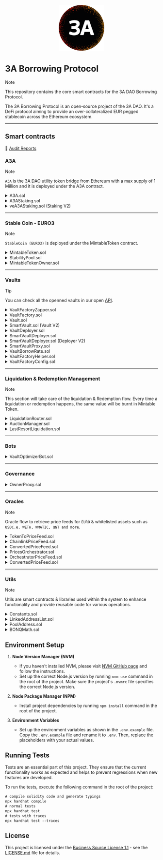 <center><img src="3alogo.png" width="150" height="150" alt="" /></center>

# 3A Borrowing Protocol

> [!NOTE]
> This repository contains the core smart contracts for the 3A DAO Borrowing Protocol.

The 3A Borrowing Protocol is an open-source project of the 3A DAO.
It's a DeFi protocol aiming to provide an over-collateralized EUR pegged stablecoin across the Ethereum ecosystem.

---

## Smart contracts

🔐 [Audit Reports](https://docs.3adao.org/3a-protocol/technical-documentation/audit-report)

### A3A

> [!NOTE]  
> `A3A` is the 3A DAO utility token bridge from Ethereum with a max supply of 1 Million and it is deployed under the A3A contract.

<details>
  <summary>A3A.sol</summary>

The `A3A` contract is an ERC20 token called the 3A Utility Token with a total fixed supply of 1 billion tokens. Upon deployment, the constructor mints the total supply to the contract deployer's address, setting up the token for usage within the Ethereum ecosystem.

- [Linea](https://lineascan.build/address/0x3d4b2132ed4ea0aa93903713a4de9f98e625a5c7)
- [Polygon](https://polygonscan.com/address/0x58c7B2828e7F2B2CaA0cC7fEef242fA3196d03df)
- [Etherscan](https://etherscan.io/address/0x3F817b28Da4940F018C6b5c0A11C555ebB1264f9)
</details>

<details>
  <summary>A3AStaking.sol</summary>

Stake A3A to get Mintable Token rewards for paying your debt back from your vault.

- [Polygon](https://polygonscan.com/address/0x9b5089A5a48A8F3A7f8F5CB4837249787533f85A)
</details>

<details>
  <summary>veA3AStaking.sol (Staking V2)</summary>
Stake A3A to receive Mintable Token rewards for repaying your vault's debt. This version includes a lock-up period, and if you withdraw before the end of the staking period, a portion of your stake will be burned.

- [Linea](https://lineascan.build/address/0xa1bDB7f6B749Ab887Bd712c7198aFaE6F25a3c12)

</details>

---

### Stable Coin - EURO3

> [!NOTE]  
> `StableCoin (EURO3)` is deployed under the MintableToken contract.

<details>
  <summary>MintableToken.sol</summary>

The `MintableToken` contract extends ERC20, implementing minting and burning functionalities for the contract owner. It features functions to mint tokens to designated addresses and burn tokens held by the message sender. Ownership control is ensured for minting operations.

- [Linea](https://lineascan.build/address/0x3F817b28Da4940F018C6b5c0A11C555ebB1264f9)
- [Polygon](https://polygonscan.com/address/0xA0e4c84693266a9d3BBef2f394B33712c76599Ab)
</details>

<details>
  <summary>StabilityPool.sol</summary>

The `StabilityPool` contract allows users to deposit the Stablecoin, pay other vault´s debt back when liquidation and get the collateral from those users with more value than the debt they are paying back.

Meanwhile, the depositors will get rewarded with A3A based on the amount they have deposited.

- [Linea](https://lineascan.build/address/0x51c3db485e3b21193636a83f05b3517f691cd68c)
- [Polygon](https://polygonscan.com/address/0xDFf76acD594101fB5e9FaE176aEDb21A7a1Fe39F)
</details>

<details>
  <summary>MintableTokenOwner.sol</summary>

The `MintableTokenOwner` contract will maintain the privileges of who can mint more Mintable Token and it will work as a middleware for allowing or refusing new Mintable Token minted.

- [Linea](https://lineascan.build/address/0x1BA31E955a3E1fbC8CaFfa64056c58A3e4D86082)
- [Polygon](https://polygonscan.com/address/0xB3857F86A95516902C953D530D3E5C29B1518a85)
</details>

---

### Vaults

> [!TIP]  
> You can check all the openned vaults in our open [API](https://api.3adao.org/vaults).

<details>
  <summary>VaultFactoryZapper.sol</summary>

The `VaultFactoryZapper` contract facilitates the creation of Vaults with collateral and borrowing capabilities. It integrates with VaultFactory to generate and manage custom-named Vaults based on user-defined prefixes. The contract supports collateral deposits, borrowing against collateral, and Ether-based collateral creation for Vaults.

- [Linea](https://lineascan.build/address/0xed35b7bbff1f59e7764d3ef053c75a538d050efa)
- [Polygon](https://polygonscan.com/address/0x8e83CA66Ec901E16BdAf137aC9eD7553E4dD95D3)
</details>

<details>
  <summary>VaultFactory.sol</summary>

The `VaultFactory` contract facilitates the creation, management, and liquidation of Vaults. It enables users to create Vaults, add/remove collateral, borrow funds, and manage debt, with features including collateral redemption and liquidation checks based on health factors. Additionally, it incorporates native and custom tokens as collateral, offering functionality to transfer ownership and repay borrowed amounts.

- [Linea](https://lineascan.build/address/0x65c6FD9B3a2A892096881e28f07c732ed128893E)
- [Polygon](https://polygonscan.com/address/0x4760847023fa0833221ae76E01Db1E483A5D20e0)
</details>

<details>
  <summary>Vault.sol</summary>

The `Vault` contract manages collateral, debt, and borrowable amounts, allowing collateral addition/removal, borrowing, and redemption. It calculates health factors based on collateralization ratios and facilitates collateral liquidation for debt recovery.

</details>

<details>
  <summary>SmartVault.sol (Vault V2)</summary>

The `SmartVault` contract extends the functionality of a standard Vault by enabling low-level calls to execute actions such as claiming rewards from third-party protocols. This allows for more advanced interactions and integrations with other protocols, enhancing the overall capabilities of the Vault.

</details>

<details>
  <summary>VaultDeployer.sol</summary>

The `VaultDeployer` contract deploys new instances of the Vault contract, facilitating the creation of vaults with specified factory, owner, and name parameters. It includes a single function deployVault to create and return the address of the newly deployed Vault instance.

- [Polygon](https://polygonscan.com/address/0x244dce725005bfffdeee080d10ef40c75f8233f0)
</details>

<details>
  <summary>SmartVaultDeployer.sol</summary>

The `SmartVaultDeployer` contract deploys new instances of the SmartVault contract, facilitating the creation of smart vaults with specified factory, owner, and name parameters. It includes a single function deploySmartVault to create and return the address of the newly deployed SmartVault instance.

- [Linea](https://lineascan.build/address/0x4B680D2c91C1479f41Bc2f9D52582d45ad3c029A)
</details>

<details>
  <summary>SmartVaultDeployer.sol (Deployer V2)</summary>

The `SmartVaultDeployer` contract deploys new instances of the SmartVault contract, facilitating the creation of smart vaults with specified factory, owner, and name parameters. It includes a single function deploySmartVault to create and return the address of the newly deployed SmartVault instance.

- [Linea](https://lineascan.build/address/0x4B680D2c91C1479f41Bc2f9D52582d45ad3c029A)
</details>

<details>
  <summary>SmartVaultProxy.sol</summary>

The `SmartVaultProxy` contract acts as an intermediary for executing whitelisted low level calls through SmartVaults. This includes functionalities such as claiming rewards from third-party protocols, enabling a more extensive range of interactions and integrations with other protocols.

- [Linea](https://lineascan.build/address/0x0bece260e09aeb83c7da0d06cc984ffb168f2b12)
</details>

<details>
  <summary>VaultBorrowRate.sol</summary>
The `VaultBorrowRate` contract calculates the overall borrow rate for a given Vault based on its collateral types and respective borrow rates. It fetches collateral details via interfaces, computes collateral values, and aggregates weighted fees to determine the final borrow rate returned as a percentage.

- [Linea](https://lineascan.build/address/0x54F2b321a682452E4876a2c6552228Bc54Bb1Eab)
- [Polygon](https://polygonscan.com/address/0x1E7224703E1B289e06F0Ff12519685fCf8E9306c)
</details>

<details>
  <summary>VaultFactoryHelper.sol</summary>

The `VaultFactoryHelper` contract aids in retrieving data about vaults within a factory, including TVL by collateral, liquidatable and redeemable vaults, and the protocol's total TVL. It provides functions to fetch collaterals held by vaults, assess TVL based on collateral, and identify vaults based on their liquidatable or redeemable status.

- [Linea](https://lineascan.build/address/0x045d6078DD0d2436B67bc4050AB8F2a7E7e9B03c)
- [Polygon](https://polygonscan.com/address/0x905784CA5246f48e8DFAF1888f9b45DCD3F11d54)
</details>

<details>
  <summary>VaultFactoryConfig.sol</summary>

The `VaultFactoryConfig` contract defines the protocol parameters. Manages protocol parameters, setting rates, limits, and recipients, also modifying collateral capacities, debt limits, and protocol addresses while providing methods for setting rates, addresses, and ceiling values.

</details>

---

### Liquidation & Redemption Management

> [!NOTE]  
> This section will take care of the liquidation & Redemption flow. Every time a liquidation or redemption happens, the same value will be burnt in Mintable Token.

<details>
  <summary>LiquidationRouter.sol</summary>

The `LiquidationRouter` acts as a crucial gateway for the liquidation process. It coordinates between the Stability Pool and the vaults, initiating auctioning if the Stability Pool lacks Mintable Token and executes liquidation when sufficient Mintable Token exists in the Stability Pool.

- [Linea](https://lineascan.build/address/0xd18d8a82f6A294A1FAbBdFa76356f3A232fac4aE)
- [Polygon](https://polygonscan.com/address/0x00ff66600b35428b8eb76dc622d404c7ac27a99f)

</details>

<details>
  <summary>AuctionManager.sol</summary>

The `AuctionManager` smart contract facilitates auctions to liquidate debt against collateral, managing auction creation, bids, and liquidation thresholds. It allows bids based on collateral value, and upon auction end or expiration, transfers bids to the `LastResortLiquidation` contract for debt settlement.

- [Linea](https://lineascan.build/address/0xe2B4B1c5D202aE49d6e5d86c1fc665393A240B4c)
- [Polygon](https://polygonscan.com/address/0x7aFB2EBD975345DfAC950b924fb32B757da0Fc93)

</details>

<details>
  <summary>LastResortLiquidation.sol</summary>

The `LastResortLiquidation` contract serves as a control mechanism for collateral and debt handling in liquidation scenarios. It manages various functionalities including collateral addition and withdrawal, tracks and handles bad debt, and allows permission-based distribution to designated vaults, ensuring controlled access and management of assets during liquidation events.

- [Linea](https://lineascan.build/address/0x43Cf44ce70B6574f184719409E9cd130087f90C5)
- [Polygon](https://polygonscan.com/address/0x65c6fd9b3a2a892096881e28f07c732ed128893e)

</details>

---

### Bots

<details>
  <summary>VaultOptimizerBot.sol</summary>

The `VaultOptimizerBot` streamlines vault actions, enabling borrowing and depositing tokens into a Stability Pool, withdrawal and repayment from vaults, and secure token transfers to respective vault owners. It interfaces with multiple contracts to efficiently execute these operations while maintaining security and reliability.

- _Not deployed yet_

</details>

---

### Governance

<details>
  <summary>OwnerProxy.sol</summary>

The `OwnerProxy` contract facilitates the main owner's control over finely-grained permissions for specific callers to execute functions on designated addresses. Through permission management, it allows addition and removal of permissions, enabling authorized callers to execute functions on specified addresses, all while using cryptographic hashes for permission validation and emitting events for permission changes and function executions.

- [Linea](https://lineascan.build/address/0xc5241aadbd49e3e53dc6549cb7ba24e9d3559826)
- [Polygon](https://polygonscan.com/address/0xDFEeed605b30D801b19328b1a2053B7F64BaEdeE)

</details>

---

### Oracles

> [!NOTE]  
> Oracle flow to retrieve price feeds for `EURO` & whitelisted assets such as `USDC.e, WETH, WMATIC, QNT and more`.

<details>
  <summary>TokenToPriceFeed.sol</summary>

The `TokenToPriceFeed` contract manages token-to-price-feed mappings, enabling the owner to set/update price feed contracts for tokens. It provides functions to retrieve token prices, collateral ratios, and borrow rates while ensuring constraints on ratios and rates. The contract implements an interface (`ITokenPriceFeed`) to access token-related information. `TokenToPriceFeed can handle token prices such as USDC.e, WETH, WMATIC, QNT and more.`

- [Linea](https://lineascan.build/address/0xfBC5cfEb809c6352Bc4ef2FFe842f72a8769E45e)
- [Polygon](https://polygonscan.com/address/0xfBC5cfEb809c6352Bc4ef2FFe842f72a8769E45e)
</details>

<details>
  <summary>ChainlinkPriceFeed.sol</summary>

The `ChainlinkPriceFeed` contract integrates with Chainlink oracles to fetch and manage up-to-date token prices. It uses precision settings, monitors price updates, and emits signals when price changes occur for associated tokens. `It will track the price of the asset in USD`.

</details>

<details>
  <summary>ConvertedPriceFeed.sol</summary>

The `ConvertedPriceFeed` contract integrates two price feed contracts to convert prices and emits signals based on the converted price for a specific token. It allows retrieving the converted price to EURO and emits updates accordingly.

</details>

<details>
  <summary>PricesOrchestrator.sol</summary>

The `PricesOrchestrator` contract integrates Pyth Network's real-time price data into EVM applications. It allows token owners to associate Ethereum tokens with corresponding Pyth Network price IDs and provides functions to update and retrieve token prices.

- [Polygon](https://polygonscan.com/address/0x5db7d28DC820502739D7f8bedA42eD6C11746350)

</details>

<details>
  <summary>OrchestratorPriceFeed.sol</summary>

The `OrchestratorPriceFeed` contract ensures that the retrieved prices are up-to-date and provides functions for accessing current token prices in **USD** format.

</details>

<details>
  <summary>ConvertedPriceFeed.sol</summary>

The `ConvertedPriceFeed` contract ensures that the retrieved prices are up-to-date and provides functions for accessing current token prices in **EUR** format.

</details>

---

### Utils

> [!NOTE]
> Utils are smart contracts & libraries used within the system to enhance functionality and provide reusable code for various operations.

<details>
  <summary>Constants.sol</summary>

The `Constants` contract encapsulates declarations for various constants used in precision, reserves, percentages, and rates without explicitly listing the constant values in this summary.

</details>

<details>
  <summary>LinkedAddressList.sol</summary>

The `LinkedAddressList` library implements a linked list structure for managing sorted Troves and provides functionality to add and remove elements within the list.

</details>

<details>
  <summary>PoolAddress.sol</summary>

The `PoolAddress` library contains functions to generate a pool address using the Uniswap V3 factory contract, tokens, and fee details. It includes logic to create a deterministic pool address based on the PoolKey structure and the factory contract's initialization code hash.

</details>

<details>
  <summary>BONQMath.sol</summary>

The `BONQMath` library offers essential mathematical functions with precise decimal calculations, including min, max, and an optimized exponentiation algorithm tailored for time in minutes.

</details>

## Environment Setup

1. **Node Version Manager (NVM)**

   - If you haven't installed NVM, please visit [NVM GitHub page](https://github.com/nvm-sh/nvm) and follow the instructions.
   - Set up the correct Node.js version by running `nvm use` command in the root of the project. Make sure the project's `.nvmrc` file specifies the correct Node.js version.

2. **Node Package Manager (NPM)**

   - Install project dependencies by running `npm install` command in the root of the project.

3. **Environment Variables**
   - Set up the environment variables as shown in the `.env.example` file. Copy the `.env.example` file and rename it to `.env`. Then, replace the placeholders with your actual values.

## Running Tests

Tests are an essential part of this project. They ensure that the current functionality works as expected and helps to prevent regressions when new features are developed.

To run the tests, execute the following command in the root of the project:

```shell
# compile solidity code and generate typings
npx hardhat compile
# normal tests
npx hardhat test
# tests with traces
npx hardhat test --traces
```

## License

This project is licensed under the [Business Source License 1.1](LICENSE.md) - see the [LICENSE.md](LICENSE.md) file for details.
